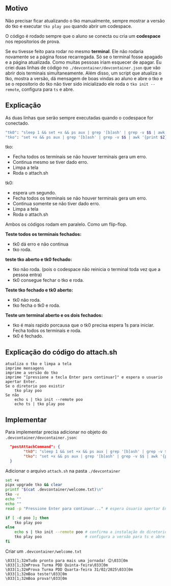 ## Motivo

Não precisar ficar atualizando o tko manualmente, sempre mostrar a versão do tko e executar `tko play poo` quando abrir um codespace.

O código é rodado sempre que o aluno se conecta ou cria um **codespace** nos repositorios de prova.

Se eu tivesse feito para rodar no mesmo **terminal**. Ele não rodaria novamente se a página fosse recarregada. Só se o terminal fosse apagado e a página atualizada. Como muitas pessoas iriam esquecer de apagar. Eu criei duas linhas de código no `./devcontainer/devcontainer.json` que vão abrir dois terminais simultaneamente. Além disso, um script que atualiza o tko, mostra a versão, dá mensagem de boas vindas ao aluno e abre o tko e se o repositorio do tko não tiver sido inicializado ele roda o `tko init --remote`, configura para `ts` e abre.

## Explicação

As duas linhas que serão sempre executadas quando o codespace for conectado.
```sh
"tk0": "sleep 1 && set +x && ps aux | grep '[b]ash' | grep -v $$ | awk '{print $2}' | xargs kill -9 && clear && bash .devcontainer/attach.sh",
"tko": "set +x && ps aux | grep '[b]ash' | grep -v $$ | awk '{print $2}' | xargs kill -9; clear && bash .devcontainer/attach.sh"
```

tko:

- Fecha todos os terminais se não houver terminais gera um erro.
- Continua mesmo se tiver dado erro.
- Limpa a tela
- Roda o attach.sh

tk0: 

- espera um segundo.
- Fecha todos os terminais se não houver terminais gera um erro.
- Continua somente se não tiver dado erro.
- Limpa a tela
- Roda o attach.sh

Ambos os códigos rodam em paralelo. Como um flip-flop.

**Teste todos os terminais fechados:**
- tk0 dá erro e não continua
- tko roda.

**teste tko aberto e tk0 fechado:**
- tko não roda. (pois o codespace não reinicia o terminal toda vez que a pessoa entra)
- tk0 consegue fechar o tko e roda.

**Teste tko fechado e tk0 aberto:**
- tk0 não roda.
- tko fecha o tk0 e roda.

**Teste um terminal aberto e os dois fechados:**
- tko é mais rapido porcausa que o tk0 precisa espera 1s para iniciar. Fecha todos os terminais e roda.
- tk0 é fechado.

## Explicação do código do attach.sh

```
atualiza o tko e limpa a tela
imprime mensagens
imprime a versão do tko
imprime "[pressione a tecla Enter para continuar]" e espera o usuario apertar Enter.
Se o diretorio poo existir
	tko play poo
Se não
	echo s | tko init --remote poo
	echo ts | tko play poo
```

## Implementar

Para implementar precisa adicionar no objeto do `.devcontainer/devcontainer.json`:
```json
  "postAttachCommand": {
        "tk0": "sleep 1 && set +x && ps aux | grep '[b]ash' | grep -v $$ | awk '{print $2}' | xargs kill -9 && clear && bash .devcontainer/attach.sh",
        "tko": "set +x && ps aux | grep '[b]ash' | grep -v $$ | awk '{print $2}' | xargs kill -9; clear && bash .devcontainer/attach.sh"
  }
```

Adicionar o arquivo `attach.sh` na pasta `./devcontainer`

```sh
set +x 
pipx upgrade tko && clear
printf "$(cat .devcontainer/welcome.txt)\n"
tko -v
echo ""
echo ""
read -p "Pressione Enter para continuar..." # espera úsuario apertar Enter

if [ -d poo ]; then
    tko play poo
else
    echo s | tko init --remote poo # confirma a instalação do diretorio ./poo
    tko play poo                   # configura a versão para ts e abre
fi
```

Criar um `.devcontainer/welcome.txt`

```
\033[1;32mTudo pronto para mais uma jornada! 😊\033[0m
\033[1;32mProva Turma PDD Quinta-feira\033[0m
\033[1;32mProva Turma PDD Quarta-feira 31/02/2025\033[0m
\033[1;32mBoa teste!\033[0m
\033[1;32mBoa prova!\033[0m
```
